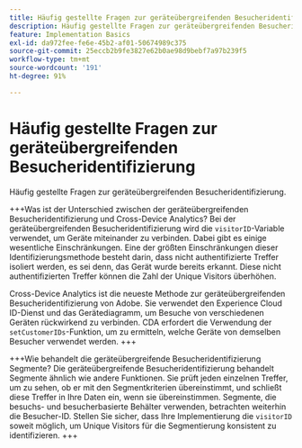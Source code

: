 ```yaml
---
title: Häufig gestellte Fragen zur geräteübergreifenden Besucheridentifizierung
description: Häufig gestellte Fragen zur geräteübergreifenden Besucheridentifizierung
feature: Implementation Basics
exl-id: da972fee-fe6e-45b2-af01-50674989c375
source-git-commit: 25eccb2b9fe3827e62b0ae98d9bebf7a97b239f5
workflow-type: tm+mt
source-wordcount: '191'
ht-degree: 91%

---
```


# Häufig gestellte Fragen zur geräteübergreifenden Besucheridentifizierung

Häufig gestellte Fragen zur geräteübergreifenden Besucheridentifizierung.

+++Was ist der Unterschied zwischen der geräteübergreifenden Besucheridentifizierung und Cross-Device Analytics?
Bei der geräteübergreifenden Besucheridentifizierung wird die `visitorID`-Variable verwendet, um Geräte miteinander zu verbinden. Dabei gibt es einige wesentliche Einschränkungen. Eine der größten Einschränkungen dieser Identifizierungsmethode besteht darin, dass nicht authentifizierte Treffer isoliert werden, es sei denn, das Gerät wurde bereits erkannt. Diese nicht authentifizierten Treffer können die Zahl der Unique Visitors überhöhen.

Cross-Device Analytics ist die neueste Methode zur geräteübergreifenden Besucheridentifizierung von Adobe. Sie verwendet den Experience Cloud ID-Dienst und das Gerätediagramm, um Besuche von verschiedenen Geräten rückwirkend zu verbinden. CDA erfordert die Verwendung der `setCustomerIDs`-Funktion, um zu ermitteln, welche Geräte von demselben Besucher verwendet werden.
+++

+++Wie behandelt die geräteübergreifende Besucheridentifizierung Segmente?
Die geräteübergreifende Besucheridentifizierung behandelt Segmente ähnlich wie andere Funktionen. Sie prüft jeden einzelnen Treffer, um zu sehen, ob er mit den Segmentkriterien übereinstimmt, und schließt diese Treffer in Ihre Daten ein, wenn sie übereinstimmen. Segmente, die besuchs- und besucherbasierte Behälter verwenden, betrachten weiterhin die Besucher-ID. Stellen Sie sicher, dass Ihre Implementierung die `visitorID` soweit möglich, um Unique Visitors für die Segmentierung konsistent zu identifizieren.
+++
